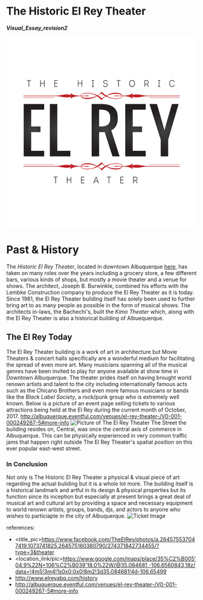 # The Historic El Rey Theater
***Visual_Essay_revision2***

![Theater_TitleImage](images/Title%20El%20Rey%20Theater_photo2.png)
# **Past & History**
The *Historic El Rey Theater*, located in downtown Albuquerque [here](https://www.google.com/maps/place/35%C2%B005'04.9%22N+106%C2%B039'18.0%22W/@35.084681,-106.6560843,18z/data=!4m5!3m4!1s0x0:0x0!8m2!3d35.084681!4d-106.65499>), has taken on many roles over the years including a grocery store, a few different bars, various kinds of shops, but mostly a movie theater and a venue for shows. The architect, Joseph B. Burwinkle, combined his efforts with the Lembke Construction company to produce the El Rey Theater as it is today. Since 1981, the El Rey Theater building itself has solely been used to further bring art to as many people as possible in the form of musical shows. The architects in-laws, the Bachechi's, built the *Kimo Theater* which, along with the El Rey Theater is also a historical building of Albuequerque.


## **The El Rey Today**
The El Rey Theater building is a work of art in architecture but Movie Theaters & concert halls specifically are a wonderful medium for facilitating the spread of even more art. Many musicians spanning all of the musical genres have been invited to play for anyone available at show time in Downtown Albuquerque. The theater prides itself on having brought  world renown artists and talent to the city including internationally famous acts such as the Chicano Brothers and even more famous musicians or bands like the *Black Label Society*, a rock/punk group who is extremely well known.
Below is a picture of an event page selling tickets to various attractions being held at the El Rey during the current month of October, 2017.
http://albuquerque.eventful.com/venues/el-rey-theater-/V0-001-000249267-5#more-info
![Picture of The El Rey Theater](http://cinematreasures.org/theaters/743)
The Street the building resides on, Central, was once the central axis of commerce in Albuquerque. This can be physically experienced in very common traffic jams that happen right outside The El Rey Theater's spatial position on this ever popular east-west street. 

### **In Conclusion**
Not only is The Historic El Rey Theater a physical & visual piece of art regarding the actual building but it is a whole lot more. The building itself is a historical landmark and artful in its design & physical properties but its function since its inception but especially at present brings a great deal of musical art and cultural art by providing a space and necessary equipment to world renown artists, groups, bands, djs, and actors to anyone who wishes to particiapte in the city of Albuquerque.
![Ticket Image](https://github.com/unm-digital-futures/digital-history-review/blob/master/docs/essays/images/El%20Rey%20Theater%20Tickets_photo4.jpg)


references:
* <title_pic>https://www.facebook.com/TheElRey/photos/a.264575537047419.1073741825.264575160380790/274371842734455/?type=3&theater
* <location_link/pic>https://www.google.com/maps/place/35%C2%B005'04.9%22N+106%C2%B039'18.0%22W/@35.084681,-106.6560843,18z/data=!4m5!3m4!1s0x0:0x0!8m2!3d35.084681!4d-106.65499
* <history info>http://www.elreyabq.com/history
* <current events>http://albuquerque.eventful.com/venues/el-rey-theater-/V0-001-000249267-5#more-info
